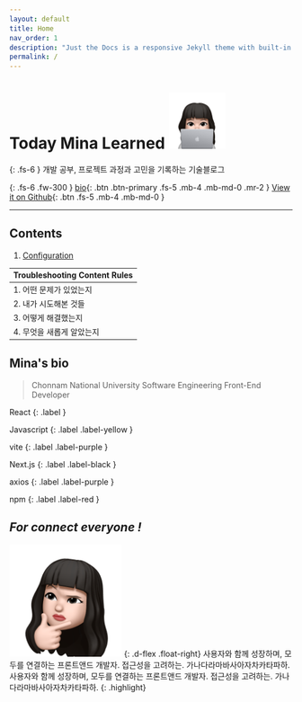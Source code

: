 ```yaml
---
layout: default
title: Home
nav_order: 1
description: "Just the Docs is a responsive Jekyll theme with built-in search that is easily customizable and hosted on GitHub Pages."
permalink: /
---
```


# Today Mina Learned <img src="./assets/images/profile-image.png" alt="profile Image" aria-label="profile Image" width="100" height="100">


{: .fs-6 }
개발 공부, 프로젝트 과정과 고민을 기록하는 기술블로그 

{: .fs-6 .fw-300 }
[bio](#minas-bio){: .btn .btn-primary .fs-5 .mb-4 .mb-md-0 .mr-2 }
[View it on Github](https://github.com/chaemina){: .btn .fs-5 .mb-4 .mb-md-0 }

---


## Contents

 

  1. [Configuration](http://127.0.0.1:4000/docs/configuration/) 



| Troubleshooting Content Rules |
| :---------------------------- |
| 1. 어떤 문제가 있었는지       |
| 2. 내가 시도해본 것들         |
| 3. 어떻게 해결했는지          |
| 4. 무엇을 새롭게 알았는지     |


## Mina's bio

> Chonnam National University Software Engineering Front-End Developer

React
{: .label }

Javascript
{: .label .label-yellow }

vite
{: .label .label-purple }

Next.js
{: .label .label-black }

axios
{: .label .label-purple }

npm
{: .label .label-red }



## **_For connect everyone !_**
<img src="./assets/images/profile-icon.png" alt="profile Image" aria-label="profile Image" width="200rem" height="200rem">
{: .d-flex .float-right}
사용자와 함께 성장하며, 모두를 연결하는 프론트앤드 개발자. 접근성을 고려하는. 가나다라마바사아자차카타파하.사용자와 함께 성장하며, 모두를 연결하는 프론트앤드 개발자. 접근성을 고려하는. 가나다라마바사아자차카타파하.
{: .highlight}


<nav arial-label="Main" id="site-nav" class="site-nav">




